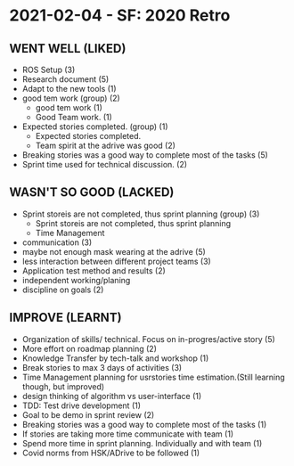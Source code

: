 # 2021-02-04 - SF: 2020 Retro

## WENT WELL (LIKED)
* ROS Setup (3)
* Research document (5)
* Adapt to the new tools (1)
* good tem work (group) (2)
  * good tem work (1)
  * Good Team work. (1)
* Expected stories completed.  (group) (1)
  * Expected stories completed. 
  * Team spirit at the adrive was good (2)
* Breaking stories was a good way to complete most of the tasks (5)
* Sprint time used for technical discussion. (2)

## WASN'T SO GOOD (LACKED)
* Sprint storeis are not completed, thus sprint planning (group) (3)
  * Sprint storeis are not completed, thus sprint planning
  * Time Management
* communication (3)
* maybe not enough mask wearing at the adrive  (5)
* less interaction between different project teams (3)
* Application test method and results (2)
* independent working/planing
* discipline on goals (2)

## IMPROVE (LEARNT)
* Organization of skills/ technical. Focus on in-progres/active story (5)
* More effort on roadmap planning (2)
* Knowledge Transfer by tech-talk and workshop (1)
* Break stories to max 3 days of activities (3)
* Time Management planning for usrstories time estimation.(Still learning though, but improved)
* design thinking of algorithm vs user-interface (1)
* TDD: Test drive development (1)
* Goal to be demo in sprint review (2)
* Breaking stories was a good way to complete most of the tasks (1)
* If stories are taking more time communicate with team (1)
* Spend more time in sprint planning. Individually and with team (1)
* Covid norms from HSK/ADrive to be followed (1)

